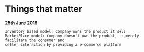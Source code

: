 # Things that matter


**25th June 2018**
```
Inventory based model: Company owns the product it sell
MarketPlace model: Company doesn't own the product, it merely facilitate the consumer and
seller interaction by providing a e-commerce platform
```
